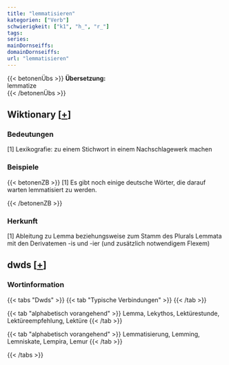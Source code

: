 ```yaml
---
title: "lemmatisieren"
kategorien: ["Verb"]
schwierigkeit: ["k1", "h_", "r_"]
tags:
series:
mainDornseiffs:
domainDornseiffs:
url: "lemmatisieren"
---
```


{{< betonenÜbs >}}
**Übersetzung:**  
lemmatize  
{{< /betonenÜbs >}}

## Wiktionary [[+](https://de.wiktionary.org/wiki/lemmatisieren)]

### Bedeutungen
[1] Lexikografie: zu einem Stichwort in einem Nachschlagewerk machen  

### Beispiele
{{< betonenZB >}}
[1] Es gibt noch einige deutsche Wörter, die darauf warten lemmatisiert zu werden.  

{{< /betonenZB >}}
### Herkunft
[1] Ableitung zu Lemma beziehungsweise zum Stamm des Plurals Lemmata mit den Derivatemen -is und -ier (und zusätzlich notwendigem Flexem)  



## dwds [[+](https://www.dwds.de/wb/lemmatisieren)]

### Wortinformation
{{< tabs "Dwds" >}}
{{< tab "Typische Verbindungen" >}}
{{< /tab >}}

{{< tab "alphabetisch vorangehend" >}}
Lemma, Lekythos, Lektürestunde, Lektüreempfehlung, Lektüre
{{< /tab >}}

{{< tab "alphabetisch vorangehend" >}}
Lemmatisierung, Lemming, Lemniskate, Lempira, Lemur
{{< /tab >}}

{{< /tabs >}}

